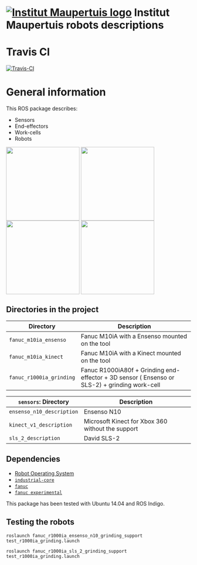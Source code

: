  [![Institut Maupertuis logo](https://avatars1.githubusercontent.com/u/12760694?v=3&s=80)](http://www.institutmaupertuis.fr) Institut Maupertuis robots descriptions
=======================================

# Travis CI

[![Travis-CI](https://api.travis-ci.org/InstitutMaupertuis/institut_maupertuis_robots_descriptions.svg?branch=indigo-devel)](https://travis-ci.org/InstitutMaupertuis/institut_maupertuis_robots_descriptions/branches) 

# General information

This ROS package describes:
- Sensors
- End-effectors
- Work-cells
- Robots

<img src="https://raw.githubusercontent.com/InstitutMaupertuis/institut_maupertuis_robots_descriptions/indigo-devel/fanuc_r1000ia_grinding/fanuc_r1000ia_sls_2_grinding_support/r1000ia_grinding.png" align="center" height="200">
<img src="https://raw.githubusercontent.com/InstitutMaupertuis/institut_maupertuis_robots_descriptions/indigo-devel/fanuc_r1000ia_grinding/fanuc_r1000ia_ensenso_n10_grinding_support/r1000ia_grinding.png" align="center" height="200">
<img src="https://raw.githubusercontent.com/InstitutMaupertuis/institut_maupertuis_robots_descriptions/indigo-devel/fanuc_m10ia_kinect/fanuc_m10ia_kinect_support/m10ia_kinect.png" align="center" height="200">
<img src="https://raw.githubusercontent.com/InstitutMaupertuis/institut_maupertuis_robots_descriptions/indigo-devel/fanuc_m10ia_ensenso/fanuc_m10ia_ensenso_support/m10ia_ensenso.png" align="center" height="200">

Directories in the project
--------------------------

| Directory  | Description
------------ | -----------
`fanuc_m10ia_ensenso` | Fanuc M10iA with a Ensenso mounted on the tool
`fanuc_m10ia_kinect` | Fanuc M10iA with a Kinect mounted on the tool
`fanuc_r1000ia_grinding` | Fanuc R1000iA80f + Grinding end-effector + 3D sensor ( Ensenso or SLS-2) + grinding work-cell

| `sensors`: Directory  | Description
--------------------- | -----------
`ensenso_n10_description` | Ensenso N10
`kinect_v1_description` | Microsoft Kinect for Xbox 360 without the support
`sls_2_description` | David SLS-2

Dependencies
------------
- [Robot Operating System](http://wiki.ros.org/ROS/Installation)
- [`industrial-core`](http://wiki.ros.org/industrial_core)
- [`fanuc`](http://wiki.ros.org/fanuc)
- [`fanuc experimental`](http://wiki.ros.org/fanuc_experimental)

This package has been tested with Ubuntu 14.04 and ROS Indigo.

Testing the robots
------------------

`roslaunch fanuc_r1000ia_ensenso_n10_grinding_support test_r1000ia_grinding.launch`

`roslaunch fanuc_r1000ia_sls_2_grinding_support test_r1000ia_grinding.launch`
